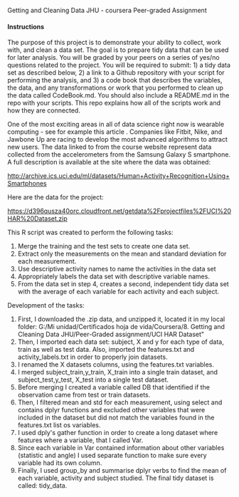 Getting and Cleaning Data JHU - coursera
Peer-graded Assignment

#### Instructions ####
The purpose of this project is to demonstrate your ability to collect, work with, and clean a data set. 
The goal is to prepare tidy data that can be used for later analysis. You will be graded by your peers 
on a series of yes/no questions related to the project. You will be required to submit: 1) a tidy data 
set as described below, 2) a link to a Github repository with your script for performing the analysis, and 
3) a code book that describes the variables, the data, and any transformations or work that you performed 
to clean up the data called CodeBook.md. You should also include a README.md in the repo with your scripts. 
This repo explains how all of the scripts work and how they are connected.
 
One of the most exciting areas in all of data science right now is wearable computing - see for example this
article . Companies like Fitbit, Nike, and Jawbone Up are racing to develop the most advanced algorithms to
attract new users. The data linked to from the course website represent data collected from the accelerometers 
from the Samsung Galaxy S smartphone. A full description is available at the site where the data was obtained:
  
  http://archive.ics.uci.edu/ml/datasets/Human+Activity+Recognition+Using+Smartphones
 
 Here are the data for the project:
   
   https://d396qusza40orc.cloudfront.net/getdata%2Fprojectfiles%2FUCI%20HAR%20Dataset.zip
 
This R script was created to perform the following tasks:
1. Merge the training and the test sets to create one data set.
2. Extract only the measurements on the mean and standard deviation for each measurement.
3. Use descriptive activity names to name the activities in the data set
4. Appropriately labels the data set with descriptive variable names.
5. From the data set in step 4, creates a second, independent tidy data set with the average of each variable
for each activity and each subject.


Development of the tasks:
1. First, I downloaded the .zip data, and unzipped it, located it in my local folder: G:/Mi unidad/Certificados hoja de vida/Coursera/8. Getting and Cleaning Data JHU/Peer-Graded assignment/UCI HAR Dataset"
2. Then, I imported each data set: subject, X and y for each type of data, train as well as test data. Also, imported the features.txt and activity_labels.txt in order to properly join datasets.
3. I renamed the X datasets columns, using the features.txt variables.
4. I merged subject_train,y_train, X_train into a single train dataset, and subject_test,y_test, X_test into a single test dataset.
5. Before merging I created a variable called DB that identified if the observation came from test or train datasets.
6. Then, I filtered mean and std for each measurement, using select and contains dplyr functions and excluded other variables that were included in the dataset but did not match the variables found in the features.txt list os variables. 
7. I used dply's gather function in order to create a long dataset where features where a variable, that I called Var.
8. Since each variable in Var contained information about other variables (statistic and angle) I used separate function to make sure every variable had its own column.
9. Finally, I used group_by and summarise dplyr verbs to find the mean of each variable, activity and subject studied. The final tidy dataset is called: tidy_data.

